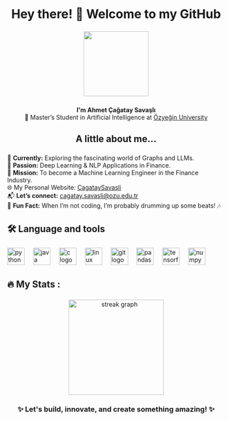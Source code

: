 <h1 align="center">Hey there! 👋 Welcome to my GitHub</h1>

###

<div align="center">
  <img height="150" src="https://media4.giphy.com/media/v1.Y2lkPTc5MGI3NjExdWpyemwxMzIyajUxeDduMnl1NTBzb3VrbmZ5dWhub2U3OGJodmJnbiZlcD12MV9pbnRlcm5hbF9naWZfYnlfaWQmY3Q9Zw/Sm9AfJRiZofjlrkAAl/giphy.gif"  />
</div>

###

<p align="center">
  <strong>I'm Ahmet Çağatay Savaşlı</strong><br>
  🌟 Master’s Student in Artificial Intelligence at <a href="https://www.ozyegin.edu.tr/">Özyeğin University</a>
</p>

###

<h2 align="center">A little about me...</h2>

###

<p align="left">
  🚀 <strong>Currently:</strong> Exploring the fascinating world of Graphs and LLMs.<br>
  🧠 <strong>Passion:</strong> Deep Learning & NLP Applications in Finance.<br>
  🎯 <strong>Mission:</strong> To become a Machine Learning Engineer in the Finance Industry.<br>
  🌐 My Personal Website: </strong> <a href="https://cagataysavasli.github.io/">CagataySavasli</a><br>
  📬 <strong>Let’s connect:</strong> <a href="mailto:cagatay.savasli@ozu.edu.tr">cagatay.savasli@ozu.edu.tr</a><br>
  🥁 <strong>Fun Fact:</strong> When I’m not coding, I’m probably drumming up some beats! 🎶<br>
</p>

###

<h2 align="left">🛠 Language and tools</h2>

###

<div align="left">
  <img src="https://cdn.jsdelivr.net/gh/devicons/devicon/icons/python/python-original.svg" height="40" alt="python logo"  />
  <img width="12" />
  <img src="https://cdn.jsdelivr.net/gh/devicons/devicon/icons/java/java-original.svg" height="40" alt="java logo"  />
  <img width="12" />
    <img src="https://cdn.jsdelivr.net/gh/devicons/devicon/icons/c/c-original.svg" height="40" alt="c logo"  />
  <img width="12" />
  <img src="https://cdn.jsdelivr.net/gh/devicons/devicon/icons/linux/linux-original.svg" height="40" alt="linux logo"  />
  <img width="12" />
  <img src="https://cdn.jsdelivr.net/gh/devicons/devicon/icons/git/git-original.svg" height="40" alt="git logo"  />
  <img width="12" />
  <img src="https://cdn.jsdelivr.net/gh/devicons/devicon/icons/pandas/pandas-original.svg" height="40" alt="pandas logo"  />
  <img width="12" />
  <img src="https://cdn.jsdelivr.net/gh/devicons/devicon/icons/tensorflow/tensorflow-original.svg" height="40" alt="tensorflow logo"  />
  <img width="12" />
  <img src="https://cdn.jsdelivr.net/gh/devicons/devicon/icons/numpy/numpy-original.svg" height="40" alt="numpy logo"  />
</div>


###

<h2 align="left">🔥   My Stats :</h2>

###

<div align="center">
  <img src="https://github-readme-streak-stats-eight.vercel.app/?user=CagataySavasli&locale=en&mode=hourly&theme=dark&hide_border=false&border_radius=5&order=3" height="220" alt="streak graph"  />
</div>

###

<h3 align="center">✨ Let's build, innovate, and create something amazing! ✨</h3>
